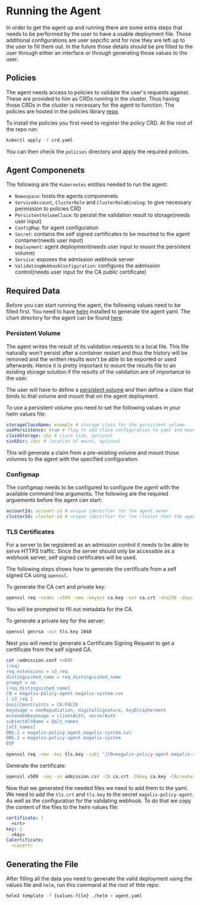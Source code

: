 # Running the Agent

In order to get the agent up and running there are some extra steps that needs to be performed by the user to have a usable deployment file. Those additional configurations are user sepcific and for now they are left up to the user to fill them out. In the future those details should be pre filled to the user through either an interface or through generating those values to the user.

## Policies

The agent needs access to policies to validate the user's requests against. These are provided to him as CRDs running in the cluster. Thus having those CRDs in the cluster is necessary for the agent to function. The policies are hosted in the policies library [repo](https://github.com/MagalixTechnologies/policy-library).

To install the policies you first need to register the policy CRD. At the root of the repo run:

```bash
kubectl apply -f crd.yaml
```

You can then check the `policies` directory and apply the required policies.

## Agent Componenets

The following are the `Kubernetes` entities needed to run the agent:

- `Namespace`: hosts the agents componenets
- `ServiceAccount`, `ClusterRole` and `ClusterRoleBinding`: to give necessary permission to policies CRD
- `PersistentVolumeClaim`: to persist the validation result to storage(needs user input)
- `ConfigMap`: for agent configuration
- `Secret`: contains the self signed certificates to be mounted to the agent container(needs user input)
- `Deployment`: agent deployment(needs user input to mount the persistent volume)
- `Service`: exposes the admission webhook server
- `ValidatingWebhookConfiguration`: configures the admission control(needs user input for the CA public certificate)

## Required Data

Before you can start running the agent, the following values need to be filled first. You need to have [helm](https://helm.sh/) installed to generate the agent yaml. The chart directory for the agent can be found [here](../helm/Chart.yaml).

### Persistent Volume

The agent writes the result of its validation requests to a local file. This file naturally won't persist after a container restart and thus the history will be removed and the written results won't be able to be exported or used afterwards. Hence it is pretty important to mount the results file to an existing storage solution if the results of the validation are of importance to the user.

The user will have to define a [persistent volume](https://kubernetes.io/docs/concepts/storage/persistent-volumes/) and then define a claim that binds to that volume and mount that on the agent deployment.

To use a persistent volume you need to set the following values in your helm values file:

```yaml
storageClassName: example # storage class for the persistent volume
usePersistence: true # flag to add claim configuration to yaml and mounts to the deployment
claimStorage: xGi # claim size, optional
sinkDir: /dir # location of mount, optional
```

This will generate a claim from a pre-existing volume and mount those volumes to the agent with the specified configuration.

### Configmap

The configmap needs to be configured to configure the agent with the available command line arguments. The following are the required arguements before the agent can start:

```yaml
accountId: account-id # unique identifier for the agent owner
clusterId: cluster-id # unique identifier for the cluster that the agent is running on
```

### TLS Certificates

For a server to be registered as an admission control it needs to be able to serve HTTPS traffic. Since the server should only be accessible as a webhook server, self signed certificates will be used.

The following steps shows how to generate the certificate from a self signed CA using `openssl`.

To generate the CA cert and private key:

```bash
openssl req -nodes -x509 -new -keyout ca.key -out ca.crt -sha256 -days 365
```

You will be prompted to fill out metadata for the CA.

To generate a private key for the server:

```bash
openssl genrsa -out tls.key 2048
```

Next you will need to generate a Certificate Signing Request to get a certificate from the self signed CA.

```bash
cat >admission.conf <<EOF
[req]
req_extensions = v3_req
distinguished_name = req_distinguished_name
prompt = no
[req_distinguished_name]
CN = magalix-policy-agent.magalix-system.svc
[ v3_req ]
basicConstraints = CA:FALSE
keyUsage = nonRepudiation, digitalSignature, keyEncipherment
extendedKeyUsage = clientAuth, serverAuth
subjectAltName = @alt_names
[alt_names]
DNS.1 = magalix-policy-agent.magalix-system.svc
DNS.2 = magalix-policy-agent.magalix-system
EOF

openssl req -new -key tls.key -subj "/CN=magalix-policy-agent.magalix-system.svc" -config admission.conf -out admission.csr
```

Generate the certificate:

```bash
openssl x509 -req -in admission.csr -CA ca.crt -CAkey ca.key -CAcreateserial -out tls.crt -extensions v3_req -extfile admission.conf
```

Now that we generated the needed files we need to add them to the yaml.
We need to add the `tls.crt` and `tls.key` to the secret `magalix-policy-agent`. As well as the configuration for the validating webhook.
To do that we copy the content of the files to the helm values file:

```yaml
certificate: |
  <crt>
key: |
  <key>
CaCertificate:
  <cacert>
```

## Generating the File

After filling all the data you need to generate the valid deployment using the values file and `helm`, run this command at the root of thte repo:

```bash
helm3 template -f {values-file} ./helm > agent.yaml
```

